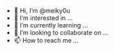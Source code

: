 - 👋 Hi, I’m @meiky0u
- 👀 I’m interested in ...
- 🌱 I’m currently learning ...
- 💞️ I’m looking to collaborate on ...
- 📫 How to reach me ...

<!---
meiky0u/meiky0u is a ✨ special ✨ repository because its `README.md` (this file) appears on your GitHub profile.
You can click the Preview link to take a look at your changes.
--->
